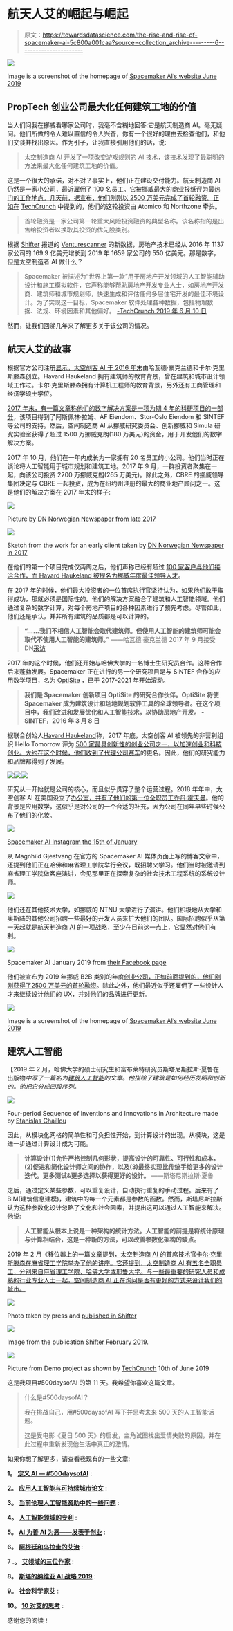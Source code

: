 # 航天人艾的崛起与崛起

> 原文：<https://towardsdatascience.com/the-rise-and-rise-of-spacemaker-ai-5c800a001caa?source=collection_archive---------6----------------------->

![](img/e377146821f142971595be4c1b09d7cc.png)

Image is a screenshot of the homepage of [Spacemaker AI’s website June 2019](https://spacemaker.ai/)

## PropTech 创业公司最大化任何建筑工地的价值

当人们问我在挪威看哪家公司时，我毫不含糊地回答:它是航天制造商 AI。毫无疑问。他们所做的令人难以置信的令人兴奋，你有一个很好的理由去检查他们，和他们交谈并找出原因。作为引子，让我直接引用他们的话，说:

> 太空制造商 AI 开发了一项改变游戏规则的 AI 技术，该技术发现了最聪明的方法来最大化任何建筑工地的价值。

这是一个很大的承诺，对不对？事实上，他们正在建设交付能力。航天制造商 AI 仍然是一家小公司，最近雇佣了 100 名员工。它被挪威最大的商业报纸评为[最热门的工作地点。几天前，据宣布，他们刚刚以 2500 万美元完成了首轮融资。正如在](https://www.dn.no/morgendagens-naringsliv/spacemaker/carl-christensen/havard-haukeland/grunderbedriften-har-snart-100-ansatte-pekes-ut-som-det-heteste-stedet-a-jobbe/2-1-577148?fbclid=IwAR2K5NbDjVYFAO1iEPmUJs_MJ6L5Y1R6TOrwCNe4fTCc1agt6am4d9F9Uuw) [TechCrunch](https://techcrunch.com/2019/06/09/spacemaker/?guccounter=1&guce_referrer_us=aHR0cHM6Ly93d3cuZ29vZ2xlLmNvbS8&guce_referrer_cs=W_xjsuXWgk556sngw9yZzA) 中提到的，他们的这轮投资由 Atomico 和 Northzone 牵头。

> 首轮融资是一家公司第一轮重大风险投资融资的典型名称。该名称指的是出售给投资者以换取其投资的优先股类别。

根据 [Shifter](https://shifter.no/proptech-er-hot-tech-bare-jordbruk-og-jakt-er-mindre-digitalisert/?fbclid=IwAR33bjZii96wR0kMxNwJjnjPCwCsTYJNds_woPnM39L_GLFKzqpA63vYAXs) 报道的 [Venturescanner](https://www.venturescanner.com/blog/tags/proptech) 的新数据，房地产技术已经从 2016 年 1137 家公司的 169.9 亿美元增长到 2019 年 1659 家公司的 550 亿美元。那是数字，但是太空制造者 AI 做什么？

> Spacemaker 被描述为“世界上第一款”用于房地产开发领域的人工智能辅助设计和施工模拟软件，它声称能够帮助房地产开发专业人士，如房地产开发商、建筑师和城市规划师，快速生成和评估任何多层住宅开发的最佳环境设计。为了实现这一目标，Spacemaker 软件处理各种数据，包括物理数据、法规、环境因素和其他偏好。
> [-TechCrunch 2019 年 6 月 10 日](https://techcrunch.com/2019/06/09/spacemaker/?fbclid=IwAR1qbR2lIZTjDE8oJF7fMppjBCQiq25fkmVwLRQIpU0DBQkcaUeARqoqM7k)

然而，让我们回溯几年来了解更多关于该公司的情况。

## 航天人艾的故事

根据官方公司注册[显示，太空创客 AI 于 2016 年末](https://www.proff.no/selskap/spacemaker-as/oslo/internettdesign-og-programmering/IF6BP5R0C2C/)由哈瓦德·豪克兰德和卡尔·克里斯滕森创立。Havard Haukeland 拥有建筑师的教育背景，曾在建筑和城市设计领域工作过。卡尔·克里斯滕森拥有计算机工程师的教育背景，另外还有工商管理和经济学硕士学位。

[2017 年末，有一篇文章称他们的数字解决方案是一项为期 4 年的科研项目的一部分](http://www.bygg.no/article/1329223)，该项目得到了阿斯佩林·拉姆、AF Eiendom、Stor-Oslo Eiendom 和 SINTEF 等公司的支持。然后，空间制造商 AI 从挪威研究委员会、创新挪威和 Simula 研究实验室获得了超过 1500 万挪威克朗(180 万美元)的资金，用于开发他们的数字解决方案。

2017 年 10 月，他们在一年内成长为一家拥有 20 名员工的小公司。他们当时正在谈论将人工智能用于城市规划和建筑工地。2017 年 9 月，一群投资者聚集在一起，向该公司投资 2200 万挪威克朗(265 万美元)。除此之外，CBRE 的挪威领导集团决定与 CBRE 一起投资，成为在纽约州注册的最大的商业地产顾问之一。这是他们的解决方案在 2017 年末的样子:

![](img/dd5cd3eed6dd8c85f4a57191f6e9be52.png)

Picture by [DN Norwegian Newspaper from late 2017](https://www.dn.no/handel/arkitektur/spacemaker-ai/trond-riiber-knudsen/kunstig-intelligens-inntar-arkitektkontorene/2-1-188117)

![](img/08bbb1447a777c80e4966489c3abdc7c.png)

Sketch from the work for an early client taken by [DN Norwegian Newspaper in 2017](https://www.dn.no/handel/arkitektur/spacemaker-ai/trond-riiber-knudsen/kunstig-intelligens-inntar-arkitektkontorene/2-1-188117)

在他们的第一个项目完成仅两周之后，他们声称已经有超过 [100 家客户与他们接洽合作，而 Havard Haukeland 被提名为挪威年度最佳领导人才](https://e24.no/spesial/ledertalentene/2017/havard-haukeland)。

在 2017 年的时候，他们最大投资者的一位首席执行官坚持认为，如果他们敢于取得成功，那就必须是国际性的。他们的解决方案融合了建筑和人工智能领域。他们通过复杂的数学计算，对每个房地产项目的各种因素进行了预先考虑。尽管如此，他们还是承认，并非所有建筑的品质都是可以计算的。

> **“……我们不相信人工智能会取代建筑师。但使用人工智能的建筑师可能会取代不使用人工智能的建筑师。”**
> ——哈瓦德·豪克兰德 2017 年 9 月接受 DN[采访](https://www.dn.no/handel/arkitektur/spacemaker-ai/trond-riiber-knudsen/kunstig-intelligens-inntar-arkitektkontorene/2-1-188117)

2017 年的这个时候，他们还开始与哈佛大学的一名博士生研究员合作。这种合作后来蓬勃发展。Spacemaker 正在进行的另一个研究项目是与 SINTEF 合作的应用数学项目，名为 [OptiSite](https://www.sintef.no/en/digital/applied-mathematics/optimization/optisite/) ，已于 2017-2021 年开始滚动。

> **我们是 Spacemaker 创新项目 OptiSite 的研究合作伙伴。OptiSite 将使 Spacemaker 成为建筑设计和场地规划软件工具的全球领导者。在这个项目中，我们改进和发展优化和人工智能技术，以协助房地产开发。
> -SINTEF，2016 年 3 月 8 日**

据联合创始人[Havard Haukeland](https://medium.com/u/2ab030d90aa4?source=post_page-----5c800a001caa--------------------------------)称，2017 年底，太空创客 AI 被领先的非营利组织 Hello Tomorrow 评为 [500 家最具创新性的创业公司之一，以加速创业和科技创业。大约在这个时候，他们收到了代理公司](https://blog.spacemaker.ai/spacemaker-named-among-worlds-500-most-innovative-science-and-deep-tech-startups-2016618c2c12)[赛车](https://www.racecar.no/project-single/spacemaker-ai)的更名。因此，他们的研究能力和品牌都得到了发展。

![](img/a1e26a6bb5f71636d439ee95237cad90.png)![](img/48697d823b3937de27934393a6ecad0e.png)![](img/17953631357439db6649707164bc7c46.png)

研究从一开始就是公司的核心，而且似乎贯穿了整个运营过程。2018 年年中，太空创客 AI 在美国设立了[办公室，并有了他们的第一位全职员工乔丹·霍夫曼](https://blog.spacemaker.ai/spacemaker-recruitment-trip-to-boston-78b9088b0432)。他的背景是应用数学，这似乎是对公司的一个合适的补充，因为公司在同年早些时候公布了他们的化妆。

![](img/1f135392beb742e11b3c70dd79caab88.png)

[Spacemaker AI Instagram the 15th of January](https://www.instagram.com/p/Bd-EOm_BoeS/)

从 Magnhild Gjestvang 在官方的 Spacemaker AI 媒体页面上写的博客文章中，还提到他们正在哈佛和麻省理工学院举行会议，既招聘又学习。他们当时被邀请到麻省理工学院做客座演讲，会见那里正在探索复杂的社会技术工程系统的系统设计师。

![](img/070080310eeea4cf9918214bab984f2f.png)

他们还在其他技术大学，如挪威的 NTNU 大学进行了演讲。他们积极地从大学和奥斯陆的其他公司招聘一些最好的开发人员来扩大他们的团队。国际招聘似乎从第一天起就是航天制造商 AI 的一项战略，至少在目前这一点上，它显然对他们有利。

![](img/74dc727fb9e523d0c780d7420df117a9.png)

Spacemaker AI January 2019 from [their Facebook page](https://www.facebook.com/spacemakerai/photos/a.120823851913564/282368782425736/?type=3&theater)

他们被宣布为 2019 年挪威 B2B 类别的年度[创业公司，正如前面提到的，他们刚刚获得了](https://www.dn.no/staticprojects/2019/01/grundere/?sector=Fintech#/vinnere/oppstart-b2b)[2500 万美元的首轮融资](https://techcrunch.com/2019/06/09/spacemaker/?fbclid=IwAR1qbR2lIZTjDE8oJF7fMppjBCQiq25fkmVwLRQIpU0DBQkcaUeARqoqM7k)。除此之外，他们最近似乎还雇佣了一些设计人才来继续设计他们的 UX，并对他们的品牌进行更新。

![](img/173965b2b23f54fac61b37cf16ada254.png)

Image is a screenshot of the homepage of [Spacemaker AI’s website June 2019](https://spacemaker.ai/)

## 建筑人工智能

【2019 年 2 月，哈佛大学的硕士研究生和富布莱特研究员斯塔尼斯拉斯·夏鲁在出版物*中写了一篇名为[建筑人工智能](/the-advent-of-architectural-ai-706046960140?fbclid=IwAR3PchMM00pMEgzfLSXs47rOTQTTqSYxIqUgwVUZVBXviVIeCia-PDNqCDc)的文章。他描绘了建筑是如何经历发明和创新的。他把它分成四段序列。*

![](img/8f952917aa6a836d027cb4c68913ce61.png)

Four-period Sequence of Inventions and Innovations in Architecture made by [Stanislas Chaillou](https://medium.com/u/4c219cc8793?source=post_page-----5c800a001caa--------------------------------)

因此，从模块化网格的简单性和可负担性开始，到计算设计的出现。从模块，这是进一步通过计算设计成为可能。

> **计算设计(1)允许严格控制几何形状，提高设计的可靠性、可行性和成本，(2)促进和简化设计师之间的协作，以及(3)最终实现比传统手绘更多的设计迭代。更多测试&更多选择以获得更好的设计。**
> ——斯塔尼斯拉斯·夏鲁

之后，通过定义某些参数，可以重复设计，自动执行重复的手动过程。后来有了 BIM(建筑信息建模)，建筑中的每一个元素都是参数的函数。然而，斯塔尼斯拉斯认为这种参数化设计忽略了文化和社会因素，并提出这可以通过人工智能来解决。他说:

> **人工智能从根本上说是一种架构的统计方法。人工智能的前提是将统计原理与计算相结合，这是一种新的方法，可以改善参数化架构的缺点。**

2019 年 2 月《移位器上的一篇[文章提到，太空制造商 AI 的首席技术官卡尔·克里斯滕森在麻省理工学院举办了他的讲座。它还提到，太空制造商 AI 有五名全职员工，分别来自麻省理工学院、哈佛大学或耶鲁大学。与一些最重要的研究人员和成熟的行业专业人士一起，空间制造商 AI 正在询问是否有更好的方式来设计我们的城市。](https://shifter.no/mit-har-forelsket-seg-i-spacemaker-her-foreleser-den-norske-grunderen-pa-prestisjeuniversitetet/?fbclid=IwAR1aa_ViVqV62FkeRFVOqZJbJnGotBIS_Ln1MMlW0cXfKHbYUr79NvYJhIM)

![](img/34ad8e72a077cdfcfcce8a03c25fa32b.png)

Photo taken by press and [published in Shifter](https://shifter.no/mit-har-forelsket-seg-i-spacemaker-her-foreleser-den-norske-grunderen-pa-prestisjeuniversitetet/?fbclid=IwAR1aa_ViVqV62FkeRFVOqZJbJnGotBIS_Ln1MMlW0cXfKHbYUr79NvYJhIM)

![](img/6ecb23362037b10c71c47455a7bb265a.png)

Image from the publication [Shifter February 2019](https://shifter.no/mit-har-forelsket-seg-i-spacemaker-her-foreleser-den-norske-grunderen-pa-prestisjeuniversitetet/?fbclid=IwAR1aa_ViVqV62FkeRFVOqZJbJnGotBIS_Ln1MMlW0cXfKHbYUr79NvYJhIM).

![](img/0545ac84bc11c78d7efe951b4e4fb5f2.png)

Picture from Demo project as shown by [TechCrunch](https://techcrunch.com/2019/06/09/spacemaker/?guccounter=1&guce_referrer_us=aHR0cHM6Ly93d3cuZ29vZ2xlLmNvbS8&guce_referrer_cs=W_xjsuXWgk556sngw9yZzA) 10th of June 2019

这是我项目#500daysofAI 的第 11 天。我希望你喜欢这篇文章。

> 什么是#500daysofAI？
> 
> 我在挑战自己，用#500daysofAI 写下并思考未来 500 天的人工智能话题。
> 
> 这是受电影《夏日 500 天》的启发，主角试图找出爱情失败的原因，并在此过程中重新发现他生活中真正的激情。

如果你想了解更多，请查看我现有的一些文章:

**1。** [**定义 AI — #500daysofAI**](https://medium.com/@alexmoltzau/500-days-of-artificial-intelligence-1-191cb486921b?source=friends_link&sk=887e8744ed51e477458ae60d2859dbad) :

**2。** [**应用人工智能与可持续城市论文**](https://medium.com/@alexmoltzau/an-essay-on-applied-artificial-intelligence-and-sustainable-cities-463fae866d77?source=friends_link&sk=23a53c2db129bdda4f243bd1cee9188a) :

**3。** [**当前伦理人工智能资助中的一些问题**](https://medium.com/@alexmoltzau/some-current-issues-in-funding-of-ethical-artificial-intelligence-a7be9ca1a178?source=friends_link&sk=70ba1570388643fc8334f305d4ebd706) :

**4。** [**人工智能领域的专利**](https://medium.com/@alexmoltzau/patents-in-the-field-of-artificial-intelligence-2019-52db9b03abe6?source=friends_link&sk=effdefe9c85481794fedad27d053990e) :

**5。** [**AI 为善 AI 为恶——发表于创业**](https://medium.com/swlh/ai-for-good-and-ai-for-bad-71627e3d7849?source=friends_link&sk=7ed4065fd7913db8b71354f3480f2b25) :

**6。** [**阿根廷和乌拉圭的艾治**](https://medium.com/swlh/ai-governance-in-argentina-and-uruguay-aeb68417db93?source=friends_link&sk=d352d3f641fcafc9b45649a9035cf15b) :

7 .**。** [**艾领域的三位作家**](https://medium.com/@alexmoltzau/three-writers-in-the-field-of-ai-44f14c0e3402?source=friends_link&sk=3610e4980c85f65d70e791d5af082248) :

**8。** [**斯堪的纳维亚 AI 战略 2019**](https://medium.com/@alexmoltzau/scandinavian-ai-strategies-2019-16ecec9f17dc?source=friends_link&sk=46ecb92fa21edd4a3268037c7fd7b926) :

**9。** [**社会科学家艾**](https://medium.com/ai-social-research/social-scientists-and-ai-1d9d97a5246?source=friends_link&sk=fb29f5178e3c4b34b7ec56082bfc3e47) :

**10。** [**10 对艾的思考**](https://medium.com/@alexmoltzau/10-thoughts-on-artificial-intelligence-e94c6c533270?source=friends_link&sk=1d9868554318868dce78d1d7e973e58c) :

感谢您的阅读！